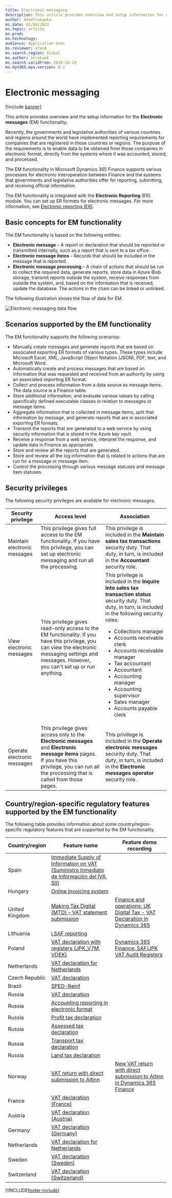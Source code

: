 ```yaml
---
title: Electronic messaging
description: This article provides overview and setup information for electronic messaging in Microsoft Dynamics 365 Finance.
author: AdamTrukawka
ms.date: 01/04/2022
ms.topic: article
ms.prod: 
ms.technology: 
audience: Application User
ms.reviewer: kfend
ms.search.region: Global
ms.author: atrukawk
ms.search.validFrom: 2018-10-28
ms.dyn365.ops.version: 8.1
---
```


# Electronic messaging

[!include [banner](../includes/banner.md)]

This article provides overview and the setup information for the **Electronic messages** (EM) functionality.

Recently, the governments and legislative authorities of various countries and regions around the world have implemented reporting requirements for companies that are registered in those countries or regions. The purpose of the requirements is to enable data to be obtained from those companies in electronic format, directly from the systems where it was accounted, stored, and processed.

The EM functionality in Microsoft Dynamics 365 Finance supports various processes for electronic interoperation between Finance and the systems that governments and legislative authorities offer for reporting, submitting, and receiving official information.

The EM functionality is integrated with the **Electronic Reporting** (ER) module. You can set up ER formats for electronic messages. For more information, see [Electronic reporting (ER)](/dynamics365/unified-operations/dev-itpro/analytics/general-electronic-reporting).

## Basic concepts for EM functionality

The EM functionality is based on the following entities:

- **Electronic message** – A report or declaration that should be reported or transmitted internally, such as a report that is sent to a tax office.
- **Electronic message items** – Records that should be included in the message that is reported.
- **Electronic message processing** – A chain of actions that should be run to collect the required data, generate reports, store data in Azure Blob storage, transmit reports outside the system, receive responses from outside the system, and, based on the information that is received, update the database. The actions in the chain can be linked or unlinked.

The following illustration shows the flow of data for EM.

![Electronic messaging data flow.](media/electronic-messaging-data-flow.png)

## Scenarios supported by the EM functionality

The EM functionality supports the following scenarios:

- Manually create messages and generate reports that are based on associated exporting ER formats of various types. These types include Microsoft Excel, XML, JavaScript Object Notation (JSON), PDF, text, and Microsoft Word.
- Automatically create and process messages that are based on information that was requested and received from an authority by using an associated importing ER format.
- Collect and process information from a data source as message items. The data source is a Finance table.
- Store additional information, and evaluate various values by calling specifically defined executable classes in relation to messages or message items.
- Aggregate information that is collected in message items, split that information by message, and generate reports that are in associated exporting ER formats.
- Transmit the reports that are generated to a web service by using security information that is stored in the Azure key vault.
- Receive a response from a web service, interpret the response, and update data in Finance as appropriate.
- Store and review all the reports that are generated.
- Store and review all the log information that is related to actions that are run for a message or message item.
- Control the processing through various message statuses and message item statuses.

## Security privileges

The following security privileges are available for electronic messages.

| Security privilege           | Access level | Association |
|------------------------------|--------------|-------------|
| Maintain electronic messages | This privilege gives full access to the EM functionality. If you have this privilege, you can set up electronic messaging and run all the processing. | This privilege is included in the **Maintain sales tax transactions** security duty. That duty, in turn, is included in the **Accountant** security role. |
| View electronic messages     | This privilege gives read-only access to the EM functionality. If you have this privilege, you can view the electronic messaging settings and messages. However, you can't set up or run anything. | This privilege is included in the **Inquire into sales tax transaction status** security duty. That duty, in turn, is included in the following security roles:<ul><li>Collections manager</li><li>Accounts receivable clerk</li><li>Accounts receivable manager</li><li>Tax accountant</li><li>Accountant</li><li>Accounting manager</li><li>Accounting supervisor</li><li>Sales manager</li><li>Accounts payable clerk</li></ul> |
| Operate electronic messages  | This privilege gives access only to the **Electronic messages** and **Electronic message items** pages. If you have this privilege, you can run all the processing that is called from those pages. | This privilege is included in the **Operate electronic messages** security duty. That duty, in turn, is included in the **Electronic messages operator** security role. |

## Country/region-specific regulatory features supported by the EM functionality

The following table provides information about some country/region-specific regulatory features that are supported by the EM functionality.

| Country/region     | Feature name | Feature demo recording |
|-------------|--------------|------------------------|
| Spain       | [Immediate Supply of Information on VAT (Suministro Inmediato de Información del IVA, SII)](../localizations/emea-esp-sii.md) | |
| Hungary     | [Online invoicing system](../localizations/emea-hun-online-invoicing.md) | |
| United Kingdom | [Making Tax Digital (MTD) – VAT statement submission](../localizations/emea-gbr-mtd-vat-integration.md) | [Finance and operations: UK Digital Tax - VAT Declaration In Dynamics 365](https://community.dynamics.com/365/b/techtalks/posts/finance-and-operations-uk-digital-tax-vat-declaration-in-dynamics-365) |
| Lithuania   | [i.SAF reporting](../localizations/emea-ltu-isaf.md) | |
| Poland      | [VAT declaration with registers (JPK_V7M, VDEK)](../localizations/emea-pol-vdek.md) | [Dynamics 365 Finance: SAF/JPK VAT Audit Registers](https://community.dynamics.com/365/b/techtalks/posts/dynamics-365-finance-saf-jpk-vat-audit-registers-june-4-2020) |
| Netherlands | [VAT declaration for Netherlands](../localizations/emea-nl-vat-declaration-netherlands.md) | |
| Czech Republic | [VAT declaration](../localizations/emea-cze-vat-declaration-tax-declaration-model.md) | |
| Brazil      | [SPED-Reinf](../localizations/latam-bra-sped-reinf-overview.md) | |
| Russia      | [VAT declaration](../localizations/rus-vat-declaration.md) | |
| Russia      | [Accounting reporting in electronic format](../localizations/rus-accounting-reporting.md) | |
| Russia      | [Profit tax declaration](../localizations/rus-profit-tax-declaration.md) | |
| Russia      | [Assessed tax declaration](../localizations/rus-assessed-tax-declaration.md) | |
| Russia      | [Transport tax declaration](../localizations/rus-transport-tax-declaration.md) | |
| Russia      | [Land tax declaration](../localizations/rus-land-tax-declaration.md) | |
| Norway      | [VAT return with direct submission to Altinn](../localizations/emea-nor-vat-return.md) | [New VAT return with direct submission to Altinn in Dynamics 365 Finance](https://community.dynamics.com/365/dynamics-365-fasttrack/b/techtalks/posts/new-vat-return-with-direct-submission-to-altinn-in-dynamics-365-finance-december-1-2021) |
| France      | [VAT declaration (France)](../localizations/emea-fra-VAT-declaration-preview-France.md) | |
| Austria     | [VAT declaration (Austria)](../localizations/emea-aut-vat-declaration-austria.md) | |
| Germany     | [VAT declaration (Germany)](../localizations/emea-deu-vat-declaration-germany.md) | |
| Netherlands | [VAT declaration for Netherlands](../localizations/emea-nl-vat-declaration-netherlands.md) | |
| Sweden      | [VAT declaration (Sweden)](../localizations/emea-swe-VAT-declaration-Sweden.md) | |
| Switzerland | [VAT declaration (Switzerland)](../localizations/emea-che-vat-declaration-switzerland.md) | |

[!INCLUDE[footer-include](../../includes/footer-banner.md)]


